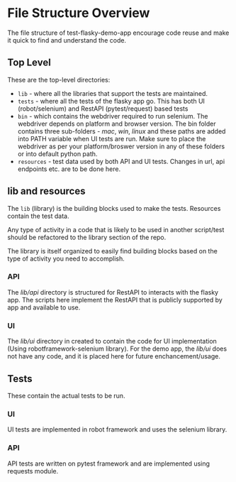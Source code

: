 # File Structure Overview
The file structure of test-flasky-demo-app encourage code reuse and make it quick to find and understand the code.

## Top Level
These are the top-level directories:
- `lib` - where all the libraries that support the tests are maintained.
- `tests` - where all the tests of the flasky app go.  This has both UI (robot/selenium) and RestAPI (pytest/request) based tests
- `bin` - which contains the webdriver required to run selenium. The webdriver depends on platform and browser version. 
The bin folder contains three sub-folders - *mac*, *win*, *linux* and these paths are added into PATH variable when UI tests are run.
Make sure to place the webdriver as per your platform/broswer version in any of these folders or into default python path. 
- `resources`  - test data used by both API and UI tests. Changes in url, api endpoints etc. are to be done here.

## lib and resources
The `lib` (library) is  the building blocks used to make the tests. Resources contain the test data.
 
Any type of activity in a code that is likely to be used in another script/test should be refactored to the library section of the repo.
 
The library is itself organized to easily find building blocks based on the type of activity you need to accomplish.
 
### API
The *lib/api* directory is structured for RestAPI to interacts with the flasky app.
The scripts here implement the RestAPI that is publicly supported by app and available to use.

### UI
The *lib/ui* directory in created to contain the code for UI implementation (Using robotframework-selenium library).
For the demo app, the *lib/ui* does not have any code, and it is placed here for future enchancement/usage.
 

## Tests
These contain the actual tests to be run.

### UI
UI tests are implemented in robot framework and uses the selenium library.

### API
API tests are written on pytest framework and are implemented using requests module.
